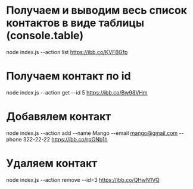 # Получаем и выводим весь список контактов в виде таблицы (console.table)
node index.js --action list
https://ibb.co/KVFBGfp

# Получаем контакт по id
node index.js --action get --id 5
https://ibb.co/Bw98VHm

# Добавялем контакт
node index.js --action add --name Mango --email mango@gmail.com --phone 322-22-22
https://ibb.co/rpGNb1h

# Удаляем контакт
node index.js --action remove --id=3
https://ibb.co/QHwN1VQ